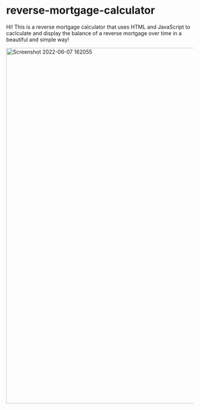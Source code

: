 # reverse-mortgage-calculator

Hi! This is a reverse mortgage calculator that uses HTML and JavaScript to caclculate and display the balance of a reverse mortgage over time in a beautiful and simple way!

<img width="955" alt="Screenshot 2022-06-07 162055" src="https://user-images.githubusercontent.com/79293495/172475062-3b4be350-c02d-40fd-ad6b-0ca50c97481d.png">
